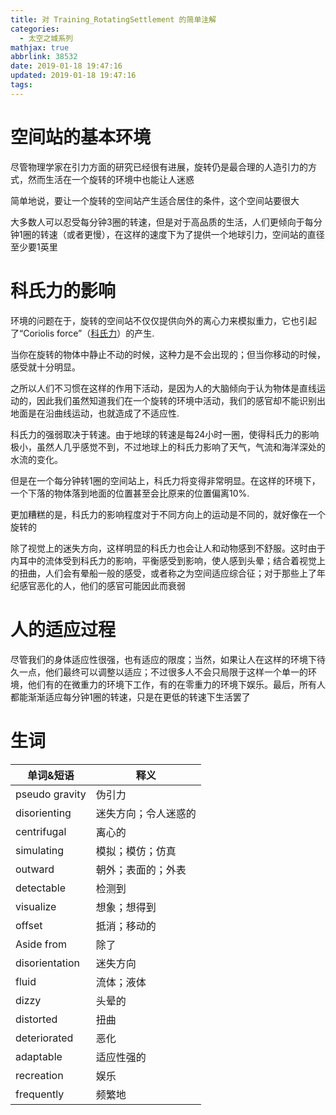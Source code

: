 ```yaml
---
title: 对 Training_RotatingSettlement 的简单注解
categories:
  - 太空之城系列
mathjax: true
abbrlink: 38532
date: 2019-01-18 19:47:16
updated: 2019-01-18 19:47:16
tags:
---
```


# 空间站的基本环境

尽管物理学家在引力方面的研究已经很有进展，旋转仍是最合理的人造引力的方式，然而生活在一个旋转的环境中也能让人迷惑

简单地说，要让一个旋转的空间站产生适合居住的条件，这个空间站要很大

大多数人可以忍受每分钟3圈的转速，但是对于高品质的生活，人们更倾向于每分钟1圈的转速（或者更慢），在这样的速度下为了提供一个地球引力，空间站的直径至少要1英里

# 科氏力的影响

环境的问题在于，旋转的空间站不仅仅提供向外的离心力来模拟重力，它也引起了“Coriolis force”（[科氏力](https://zh.wikipedia.org/wiki/%E7%A7%91%E9%87%8C%E5%A5%A5%E5%88%A9%E5%8A%9B)）的产生.

当你在旋转的物体中静止不动的时候，这种力是不会出现的；但当你移动的时候，感受就十分明显。

之所以人们不习惯在这样的作用下活动，是因为人的大脑倾向于认为物体是直线运动的，因此我们虽然知道我们在一个旋转的环境中活动，我们的感官却不能识别出地面是在沿曲线运动，也就造成了不适应性.

科氏力的强弱取决于转速。由于地球的转速是每24小时一圈，使得科氏力的影响极小，虽然人几乎感觉不到，不过地球上的科氏力影响了天气，气流和海洋深处的水流的变化。

但是在一个每分钟转1圈的空间站上，科氏力将变得非常明显。在这样的环境下，一个下落的物体落到地面的位置甚至会比原来的位置偏离10%.

更加糟糕的是，科氏力的影响程度对于不同方向上的运动是不同的，就好像在一个旋转的

除了视觉上的迷失方向，这样明显的科氏力也会让人和动物感到不舒服。这时由于内耳中的流体受到科氏力的影响，平衡感受到影响，使人感到头晕；结合着视觉上的扭曲，人们会有晕船一般的感受，或者称之为空间适应综合征；对于那些上了年纪感官恶化的人，他们的感官可能因此而衰弱

# 人的适应过程

尽管我们的身体适应性很强，也有适应的限度；当然，如果让人在这样的环境下待久一点，他们最终可以调整以适应；不过很多人不会只局限于这样一个单一的环境，他们有的在微重力的环境下工作，有的在零重力的环境下娱乐。最后，所有人都能渐渐适应每分钟1圈的转速，只是在更低的转速下生活罢了

# 生词

| 单词&短语      | 释义                 |
| -------------- | -------------------- |
| pseudo gravity | 伪引力               |
| disorienting   | 迷失方向；令人迷惑的 |
| centrifugal    | 离心的               |
| simulating     | 模拟；模仿；仿真     |
| outward        | 朝外；表面的；外表   |
| detectable     | 检测到               |
| visualize      | 想象；想得到         |
| offset         | 抵消；移动的         |
| Aside from     | 除了                 |
| disorientation | 迷失方向             |
| fluid          | 流体；液体           |
| dizzy          | 头晕的               |
| distorted      | 扭曲                 |
| deteriorated   | 恶化                 |
| adaptable      | 适应性强的           |
| recreation     | 娱乐                 |
| frequently     | 频繁地               |

